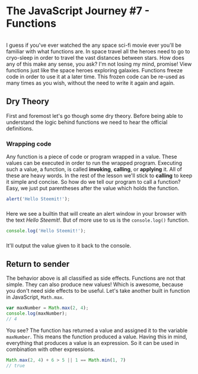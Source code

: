 # The JavaScript Journey #7 - Functions

![]()

I guess if you've ever watched the any space sci-fi movie ever you'll be familiar with what functions are. In space travel all the heroes need to go to cryo-sleep in order to travel the vast distances between stars. How does any of this make any sense, you ask? I'm not losing my mind, promise! View functions just like the space heroes exploring galaxies. Functions freeze code in order to use it at a later time. This frozen code can be re-used as many times as you wish, without the need to write it again and again. 

## Dry Theory
First and foremost let's go though some dry theory. Before being able to understand the logic behind functions we need to hear the official definitions.

### Wrapping code
Any function is a piece of code or program wrapped in a value. These values can be executed in order to run the wrapped program. Executing such a value, a function, is called **invoking**, **calling**, or **applying** it. All of these are heavy words. In the rest of the lesson we'll stick to **calling** to keep it simple and concise. So how do we tell our program to call a function? Easy, we just put parentheses after the value which holds the function.

```javascript
alert('Hello Steemit!');
```
###

Here we see a builtin that will create an alert window in your browser with the text *Hello Steemit!*. But of more use to us is the ```console.log()``` function.

```javascript
console.log('Hello Steemit!');
```
###
It'll output the value given to it back to the console.

## Return to sender
The behavior above is all classified as side effects. Functions are not that simple. They can also produce new values! Which is awesome, because you don't need side effects to be useful. Let's take another built in function in JavaScript, ```Math.max```.

```javascript
var maxNumber = Math.max(2, 4);
console.log(maxNumber); 
// 4
```

You see? The function has returned a value and assigned it to the variable ```maxNumber```. This means the function produced a value. Having this in mind, everything that produces a value is an expression. So it can be used in combination with other expressions.

```javascript
Math.max(2, 4) + 6 > 5 || 1 == Math.min(1, 7)
// true
```


## 
